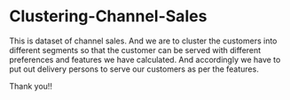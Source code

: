 # Clustering-Channel-Sales

This is dataset of channel sales. And we are to cluster the customers into different segments so that the customer can be served with different preferences and features we have calculated. And accordingly we have to put out delivery persons to serve our customers as per the features.

Thank you!!

